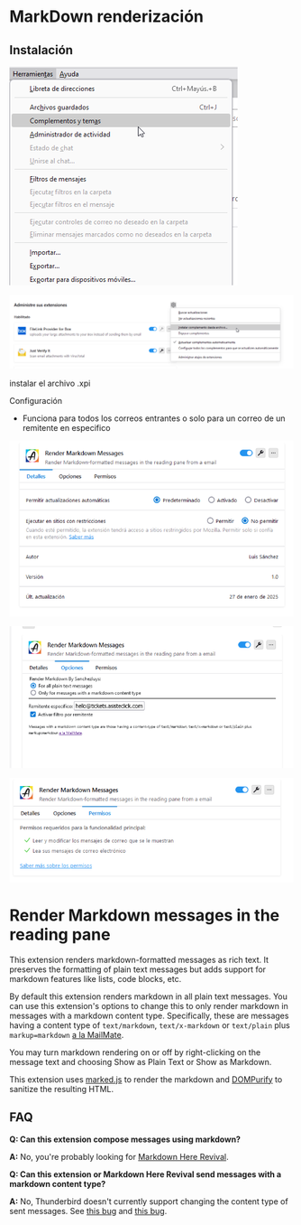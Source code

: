 # MarkDown renderización


## Instalación

![alt text](img/image-3.png)

![alt text](img/image-4.png)

instalar el archivo .xpi

Configuración

- Funciona para todos los correos entrantes o solo para un correo de un remitente en especifico

![alt text](img/image.png)

![alt text](img/image-1.png)

![alt text](img/image-2.png)

# Render Markdown messages in the reading pane

This extension renders markdown-formatted messages as rich text. It preserves the formatting of plain text messages but adds support for markdown features like lists, code blocks, etc.

By default this extension renders markdown in all plain text messages. You can use this extension's options to change this to only render markdown in messages with a markdown content type. Specifically, these are messages having a content type of `text/markdown`, `text/x-markdown` or `text/plain` plus `markup=markdown` [a la MailMate](https://blog.freron.com/2011/thoughts-on-writing-emails-using-markdown/).

You may turn markdown rendering on or off by right-clicking on the message text and choosing Show as Plain Text or Show as Markdown.

This extension uses [marked.js](https://marked.js.org/) to render the markdown and [DOMPurify](https://github.com/cure53/DOMPurify) to sanitize the resulting HTML.

## FAQ

**Q: Can this extension compose messages using markdown?**

**A:** No, you're probably looking for [Markdown Here Revival](https://addons.thunderbird.net/en-US/thunderbird/addon/markdown-here-revival/?src=search).

**Q: Can this extension or Markdown Here Revival send messages with a markdown content type?**

**A:** No, Thunderbird doesn't currently support changing the content type of sent messages. See [this bug](https://bugzilla.mozilla.org/show_bug.cgi?id=1717221) and [this bug](https://bugzilla.mozilla.org/show_bug.cgi?id=1280912).
